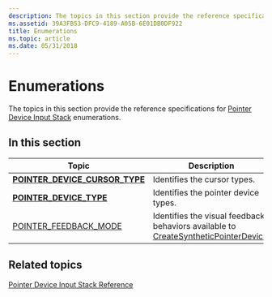 ```yaml
---
description: The topics in this section provide the reference specifications for Pointer Device Input Stack enumerations.
ms.assetid: 39A3FB53-DFC9-4189-A05B-6E01DB0DF922
title: Enumerations
ms.topic: article
ms.date: 05/31/2018
---
```


# Enumerations

The topics in this section provide the reference specifications for [Pointer Device Input Stack](pointer-device-stack-portal.md) enumerations.

## In this section

| Topic | Description |
|---|---|
| [**POINTER_DEVICE_CURSOR_TYPE**](/windows/win32/api/winuser/ne-winuser-pointer_device_cursor_type)<br/> | Identifies the cursor types.<br/>         |
| [**POINTER_DEVICE_TYPE**](/windows/win32/api/winuser/ne-winuser-pointer_device_cursor_type)<br/> | Identifies the pointer device types.<br/> |
| [POINTER_FEEDBACK_MODE](/windows/win32/api/winuser/ne-winuser-pointer_feedback_mode) | Identifies the visual feedback behaviors available to [CreateSyntheticPointerDevice](/windows/win32/api/winuser/nf-winuser-createsyntheticpointerdevice). |

## Related topics

[Pointer Device Input Stack Reference](unified-input-stack-reference.md)
